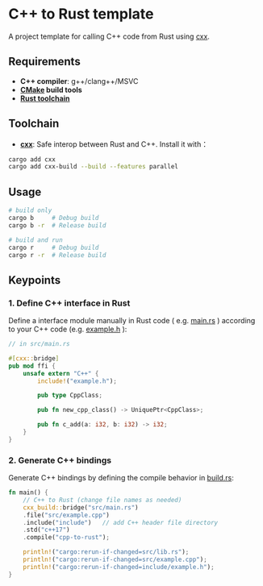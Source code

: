 # C++ to Rust template

A project template for calling C++ code from Rust using [cxx](https://cxx.rs/).


## Requirements

- **C++ compiler**: g++/clang++/MSVC
- **[CMake](https://cmake.org/download/) build tools**
- **[Rust toolchain](https://www.rust-lang.org/tools/install)**


## Toolchain

- **[cxx](https://cxx.rs/)**: Safe interop between Rust and C++. Install it with：
```bash
cargo add cxx
cargo add cxx-build --build --features parallel
```

## Usage

```bash
# build only
cargo b     # Debug build
cargo b -r  # Release build

# build and run
cargo r     # Debug build
cargo r -r  # Release build
```


## Keypoints

### 1. Define C++ interface in Rust

Define a interface module manually in Rust code ( e.g. [main.rs](src/main.rs) ) according to your C++ code (e.g. [example.h](include/example.h) ):

```rust
// in src/main.rs

#[cxx::bridge]
pub mod ffi {
    unsafe extern "C++" {
        include!("example.h");

        pub type CppClass;

        pub fn new_cpp_class() -> UniquePtr<CppClass>;

        pub fn c_add(a: i32, b: i32) -> i32;
    }
}
```

### 2. Generate C++ bindings


Generate C++ bindings by defining the compile behavior in [build.rs](./build.rs):

```rust
fn main() {    
    // C++ to Rust (change file names as needed)
    cxx_build::bridge("src/main.rs")
    .file("src/example.cpp")  
    .include("include")   // add C++ header file directory
    .std("c++17")
    .compile("cpp-to-rust");

    println!("cargo:rerun-if-changed=src/lib.rs");
    println!("cargo:rerun-if-changed=src/example.cpp");
    println!("cargo:rerun-if-changed=include/example.h");
}
```


